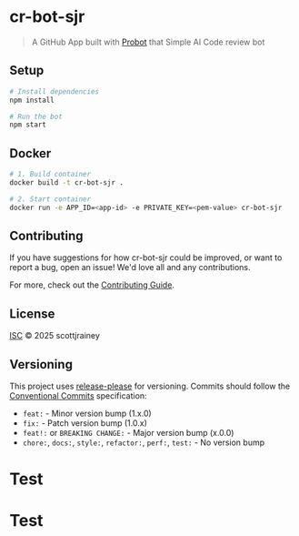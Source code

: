 # cr-bot-sjr

> A GitHub App built with [Probot](https://github.com/probot/probot) that Simple AI Code review bot

## Setup

```sh
# Install dependencies
npm install

# Run the bot
npm start
```

## Docker

```sh
# 1. Build container
docker build -t cr-bot-sjr .

# 2. Start container
docker run -e APP_ID=<app-id> -e PRIVATE_KEY=<pem-value> cr-bot-sjr
```

## Contributing

If you have suggestions for how cr-bot-sjr could be improved, or want to report a bug, open an issue! We'd love all and any contributions.

For more, check out the [Contributing Guide](CONTRIBUTING.md).

## License

[ISC](LICENSE) © 2025 scottjrainey

## Versioning

This project uses [release-please](https://github.com/googleapis/release-please) for versioning. Commits should follow the [Conventional Commits](https://www.conventionalcommits.org/) specification:

- `feat:` - Minor version bump (1.x.0)
- `fix:` - Patch version bump (1.0.x)
- `feat!:` or `BREAKING CHANGE:` - Major version bump (x.0.0)
- `chore:`, `docs:`, `style:`, `refactor:`, `perf:`, `test:` - No version bump
# Test
# Test
